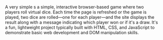A very simple s a simple, interactive browser-based game where two players roll virtual dice. Each time the page is refreshed or the game is played, two dice are rolled—one for each player—and the site displays the result along with a message indicating which player won or if it's a draw. It's a fun, lightweight project typically built with HTML, CSS, and JavaScript to demonstrate basic web development and DOM manipulation skills.
